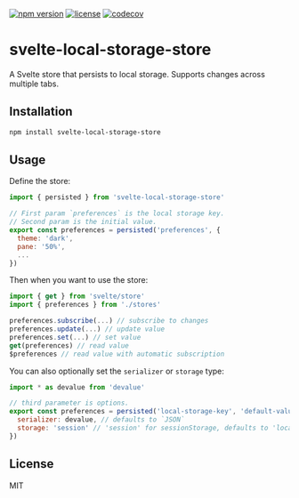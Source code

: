 [![npm version](https://img.shields.io/npm/v/svelte-local-storage-store.svg)](https://www.npmjs.com/package/svelte-local-storage-store) [![license](https://img.shields.io/npm/l/svelte-local-storage-store.svg)](LICENSE.md) [![codecov](https://codecov.io/gh/joshnuss/svelte-local-storage-store/branch/master/graph/badge.svg?token=GU607D2YRQ)](https://codecov.io/gh/joshnuss/svelte-local-storage-store)

# svelte-local-storage-store

A Svelte store that persists to local storage. Supports changes across multiple tabs.

## Installation

```bash
npm install svelte-local-storage-store
```

## Usage

Define the store:

```javascript
import { persisted } from 'svelte-local-storage-store'

// First param `preferences` is the local storage key.
// Second param is the initial value.
export const preferences = persisted('preferences', {
  theme: 'dark',
  pane: '50%',
  ...
})
```

Then when you want to use the store:

```javascript
import { get } from 'svelte/store'
import { preferences } from './stores'

preferences.subscribe(...) // subscribe to changes
preferences.update(...) // update value
preferences.set(...) // set value
get(preferences) // read value
$preferences // read value with automatic subscription
```

You can also optionally set the `serializer` or `storage` type:

```javascript
import * as devalue from 'devalue'

// third parameter is options.
export const preferences = persisted('local-storage-key', 'default-value', {
  serializer: devalue, // defaults to `JSON`
  storage: 'session' // 'session' for sessionStorage, defaults to 'local'
})
```

## License

MIT
